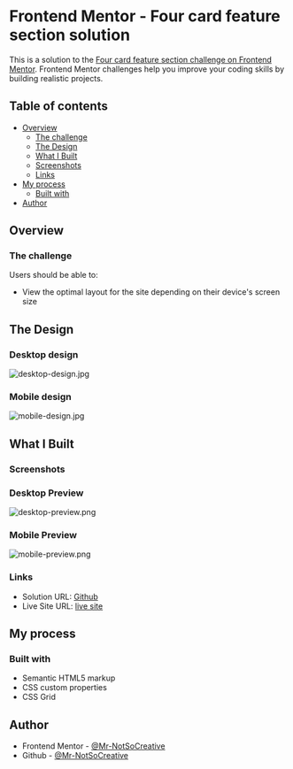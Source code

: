 # Frontend Mentor - Four card feature section solution

This is a solution to the [Four card feature section challenge on Frontend Mentor](https://www.frontendmentor.io/challenges/four-card-feature-section-weK1eFYK). Frontend Mentor challenges help you improve your coding skills by building realistic projects.

## Table of contents

- [Overview](#overview)
  - [The challenge](#the-challenge)
  - [The Design](#the-design)
  - [What I Built](#what-i-built)
  - [Screenshots](#screenshots)
  - [Links](#links)
- [My process](#my-process)
  - [Built with](#built-with)
- [Author](#author)

## Overview

### The challenge

Users should be able to:

- View the optimal layout for the site depending on their device's screen size

## The Design

### Desktop design

![desktop-design.jpg](./design/desktop-design.jpg)

### Mobile design

![mobile-design.jpg](./design/mobile-design.jpg)

## What I Built

### Screenshots

### Desktop Preview

![desktop-preview.png](./images/Screenshot-desktop.png)

### Mobile Preview

![mobile-preview.png](./images/Screenshot-mobile.png)

### Links

- Solution URL: [Github](https://github.com/Mr-NotSoCreative/four-card-feature-section)
- Live Site URL: [live site](https://mr-notsocreative.github.io/four-card-feature-section/)

## My process

### Built with

- Semantic HTML5 markup
- CSS custom properties
- CSS Grid

## Author

- Frontend Mentor - [@Mr-NotSoCreative](https://www.frontendmentor.io/profile/Mr-NotSoCreative)
- Github - [@Mr-NotSoCreative](https://github.com/Mr-NotSoCreative)
